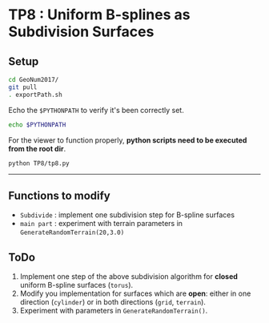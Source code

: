 # TP8 : Uniform B-splines as Subdivision Surfaces

## Setup
```bash
cd GeoNum2017/
git pull
. exportPath.sh
```
Echo the `$PYTHONPATH` to verify it's been correctly set.
```bash
echo $PYTHONPATH
```
For the viewer to function properly, **python scripts need to be executed from the root dir**.
```bash
python TP8/tp8.py
```
---

## Functions to modify
* `Subdivide` : implement one subdivision step for B-spline surfaces
* `main part` : experiment with terrain parameters in `GenerateRandomTerrain(20,3.0)`

## ToDo
1. Implement one step of the above subdivision algorithm for **closed** uniform B-spline surfaces (`torus`).
2. Modify you implementation for surfaces which are **open**: either in one direction (`cylinder`) or in both directions (`grid`, `terrain`).
3. Experiment with parameters in `GenerateRandomTerrain()`.
